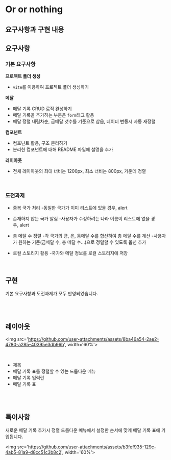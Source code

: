 # Or or nothing

## 요구사항과 구현 내용

## 요구사항

### 기본 요구사항

**프로젝트 폴더 생성**
* `vite`를 이용하여 프로젝트 폴더 생성하기

**메달**
* 메달 기록 CRUD 로직 완성하기
* 메달 기록을 추가하는 부분은 `form`태그 활용 
* 메달 정렬 내림차순, 금메달 갯수를 기준으로 삼음, 데이터 변동시 자동 재정렬

**컴포넌트**
* 컴포넌트 활용, 구조 분리하기
* 분리한 컴포넌트에 대해 README 파일에 설명을 추가

**레이아웃**
* 전체 레이아웃의 최대 너비는 1200px, 최소 너비는 800px, 가운데 정렬

<br>

### 도전과제

* 중복 국가 처리
-동일한 국가가 이미 리스트에 있을 경우, alert

* 존재하지 않는 국가 알림
-사용자가 수정하려는 나라 이름이 리스트에 없을 경우, alert

* 총 메달 수 정렬
-각 국가의 금, 은, 동메달 수를 합산하여 총 메달 수를 계산
-사용자가 원하는 기준(금메달 수, 총 메달 수...)으로 정렬할 수 있도록 옵션 추가

* 로컬 스토리지 활용
-국가와 메달 정보를 로컬 스토리지에 저장

<br>


## 구현

기본 요구사항과 도전과제가 모두 반영되었습니다.

<br><br>

## 레이아웃

<img src='https://github.com/user-attachments/assets/8ba46a54-2ae2-4780-a285-40395e3db96b', width='60%'>

<br>

* 제목
* 메달 기록 표를 정렬할 수 있는 드롭다운 메뉴
* 메달 기록 입력란
* 메달 기록 표

<br><br>


## 특이사항
새로운 메달 기록 추가시 정렬 드롭다운 메뉴에서 설정한 순서에 맞게 메달 기록 표에 기입됩니다.

<img src='https://github.com/user-attachments/assets/b3fef935-129c-4ab5-81a9-d8cc51c3b8c2', width='60%'>
